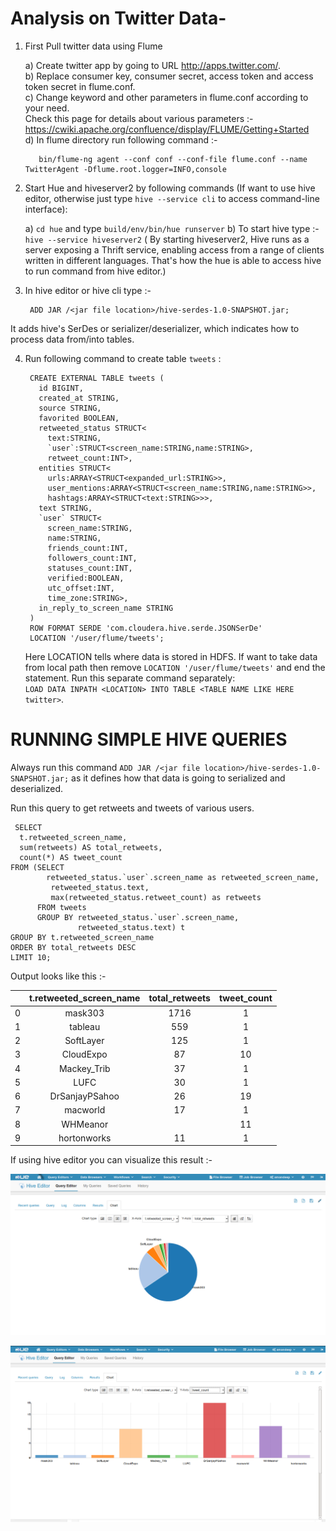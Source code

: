 Analysis on Twitter Data-
=========================

1. First Pull twitter data using Flume

    a) Create twitter app by going to URL http://apps.twitter.com/.  
    b) Replace consumer key, consumer secret, access token and access token secret in flume.conf.  
    c) Change keyword and other parameters in flume.conf according to your need.   
       Check this page for details about various parameters :-   
       https://cwiki.apache.org/confluence/display/FLUME/Getting+Started  
    d) In flume directory run following command :-  
        
          bin/flume-ng agent --conf conf --conf-file flume.conf --name TwitterAgent -Dflume.root.logger=INFO,console
2. Start Hue and hiveserver2 by following commands (If want to use hive editor, otherwise just type `hive --service cli` to access command-line interface):

    a) `cd hue` and type `build/env/bin/hue runserver`
    b) To start hive type :- `hive --service hiveserver2`
      ( By starting hiveserver2, Hive runs as a server exposing a Thrift service, enabling access from a range of clients written in different languages. That's how the hue is able to access hive to run command from hive editor.)  

3. In hive editor or hive cli type :-

        ADD JAR /<jar file location>/hive-serdes-1.0-SNAPSHOT.jar;

  It adds hive's SerDes or serializer/deserializer, which indicates how to process data from/into tables.

4. Run following command to create table `tweets` :       

        CREATE EXTERNAL TABLE tweets (
          id BIGINT,
          created_at STRING,
          source STRING,
          favorited BOOLEAN,
          retweeted_status STRUCT<
            text:STRING,
            `user`:STRUCT<screen_name:STRING,name:STRING>,
            retweet_count:INT>,
          entities STRUCT<
            urls:ARRAY<STRUCT<expanded_url:STRING>>,
            user_mentions:ARRAY<STRUCT<screen_name:STRING,name:STRING>>,
            hashtags:ARRAY<STRUCT<text:STRING>>>,
          text STRING,
          `user` STRUCT<
            screen_name:STRING,
            name:STRING,
            friends_count:INT,
            followers_count:INT,
            statuses_count:INT,
            verified:BOOLEAN,
            utc_offset:INT,
            time_zone:STRING>,
          in_reply_to_screen_name STRING
        )  
        ROW FORMAT SERDE 'com.cloudera.hive.serde.JSONSerDe'
        LOCATION '/user/flume/tweets';
    
    Here LOCATION tells where data is stored in HDFS. If want to take data from local path then remove `LOCATION '/user/flume/tweets'` and end the statement. Run this separate command separately:  
    `LOAD DATA INPATH <LOCATION> INTO TABLE <TABLE NAME LIKE HERE twitter>`. 

RUNNING SIMPLE HIVE QUERIES
===========================

Always run this command `ADD JAR /<jar file location>/hive-serdes-1.0-SNAPSHOT.jar;` as it defines how that data is going to serialized and deserialized.

Run this query to get retweets and tweets of various users.

     SELECT
      t.retweeted_screen_name,
      sum(retweets) AS total_retweets,
      count(*) AS tweet_count
    FROM (SELECT
            retweeted_status.`user`.screen_name as retweeted_screen_name,
             retweeted_status.text,
             max(retweeted_status.retweet_count) as retweets
          FROM tweets
          GROUP BY retweeted_status.`user`.screen_name,
                   retweeted_status.text) t
    GROUP BY t.retweeted_screen_name
    ORDER BY total_retweets DESC
    LIMIT 10;

Output looks like this :-

| |	t.retweeted_screen_name	|total_retweets	|tweet_count|
| ------------- |:-------------:|:---------:|:----:|
|0|	mask303|	1716|	1|
|1|	tableau|	559	|1|
|2|	SoftLayer|	125	|1|
|3|	CloudExpo|	87	|10|
|4|	Mackey_Trib|	37|	1|
|5|	LUFC	|30	|1|
|6|	DrSanjayPSahoo|	26	|19|
|7|	macworld|	17|	1|
|8|	WHMeanor|	|11	|11|
|9|	hortonworks|	11|	1|

If using hive editor you can visualize this result :-

![TDD](https://raw.githubusercontent.com/codingeass/hadoop_conf/master/Running%20first%20Job/Screenshot.png)

![TDD](https://raw.githubusercontent.com/codingeass/hadoop_conf/master/Running%20first%20Job/Screenshot_1.png)
